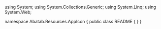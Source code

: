 ﻿using System;
using System.Collections.Generic;
using System.Linq;
using System.Web;

namespace Abatab.Resources.AppIcon
{
	public class README
	{
	}
}